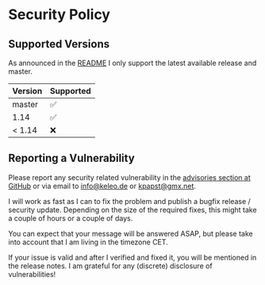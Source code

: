 # Security Policy

## Supported Versions

As announced in the [README](README.md) I only support the latest available release and master.

| Version | Supported          |
| ------- | ------------------ |
| master  | :white_check_mark: |
| 1.14    | :white_check_mark: |
| < 1.14  | :x:                |

## Reporting a Vulnerability

Please report any security related vulnerability in the [advisories section at GitHub](https://github.com/kevinpapst/kimai2/security/advisories) or via email to info@keleo.de or kpapst@gmx.net.

I will work as fast as I can to fix the problem and publish a bugfix release / security update. 
Depending on the size of the required fixes, this might take a couple of hours or a couple of days.

You can expect that your message will be answered ASAP, but please take into account that I am living in the timezone CET. 

If your issue is valid and after I verified and fixed it, you will be mentioned in the release notes. 
I am grateful for any (discrete) disclosure of vulnerabilities!